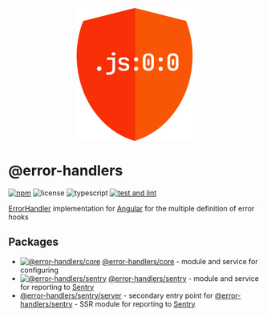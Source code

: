 <p align="center">
  <img height="266" width="232" src="./apps/sandbox/src/assets/logo.png" alt="Logo">
</p>

# @error-handlers
[![npm](https://badgen.net/npm/v/@error-handlers/core)](https://www.npmjs.com/package/@error-handlers/core)
![license](https://badgen.net/github/license/error-handlers/error-handlers)
![typescript](https://img.shields.io/github/languages/top/error-handlers/error-handlers?color=green)
[![test and lint](https://github.com/error-handlers/error-handlers/workflows/Lint%20and%20Test/badge.svg)](https://github.com/error-handlers/error-handlers/actions?query=workflow%3A%22Lint+and+Test%22)

[ErrorHandler](https://angular.io/api/core/ErrorHandler) implementation for [Angular](https://github.com/angular/angular) for the multiple definition of error hooks

## Packages

- [![@error-handlers/core](https://badgen.net/bundlephobia/minzip/@error-handlers/core)](https://bundlephobia.com/result?p=@error-handlers/core) [@error-handlers/core](./libs/core/README.md) - module and service for configuring
- [![@error-handlers/sentry](https://badgen.net/bundlephobia/minzip/@error-handlers/sentry)](https://bundlephobia.com/result?p=@error-handlers/sentry) [@error-handlers/sentry](./libs/sentry/README.md) - module and service for reporting to [Sentry](https://sentry.io/)
- [@error-handlers/sentry/server](./libs/sentry/server/README.md) - secondary entry point for [@error-handlers/sentry](./libs/sentry/README.md) - SSR module for reporting to [Sentry](https://sentry.io/)

